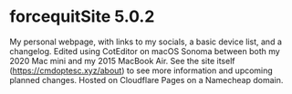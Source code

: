 # forcequitSite 5.0.2
My personal webpage, with links to my socials, a basic device list, and a changelog.
Edited using CotEditor on macOS Sonoma between both my 2020 Mac mini and my 2015 MacBook Air.
See the site itself (https://cmdoptesc.xyz/about) to see more information and upcoming planned changes.
Hosted on Cloudflare Pages on a Namecheap domain.
